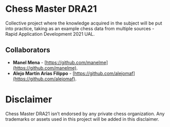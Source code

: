 # Chess Master DRA21
Collective project where the knowledge acquired in the subject will be put into practice, taking as an example chess data from multiple sources - Rapid Application Development 2021 UAL.

## Collaborators
* **Manel Mena** -  [https://github.com/manelme](https://github.com/manelme).
* **Alejo Martín Arias Filippo** -  [https://github.com/alejomaf](https://github.com/alejomaf).

# Disclaimer

Chess Master DRA21 isn’t endorsed by any private chess organization. Any trademarks or assets used in this project will be added in this disclaimer. 
